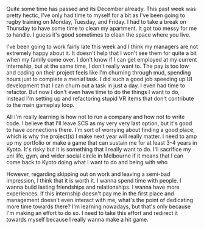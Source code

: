 Quite some time has passed and its December already. This past week was pretty hectic, I've only had time to myself for a bit as I've been going to rugby training on Monday, Tuesday, and Friday. I had to take a break on Thursday to have some time to clean my apartment. It got too messy for me to handle. I guess it's good sometimes to clean the space where you live.

I've been going to work fairly late this week and I think my managers are not extremely happy about it. It doesn't help that I won't see them for quite a bit when my family come over. I don't know if I can get employed at my current internship, but at the same time, I don't really want to. The pay is too low and coding on their project feels like I'm churning through mud, spending hours just to complete a menial task. I did such a good job speeding up UI development that I can churn out a task in just a day. I even had time to refactor. But now I don't even have time to do the things I want to do, instead I'm setting up and refactoring stupid VR items that don't contribute to the main gameplay loop.

All I'm really learning is how not to run a company and how not to write code. I believe that I'll leave SCS as my very very last option, but it's good to have connections there. I'm sort of worrying about finding a good place, which is why the project(s) I make next year will really matter. I need to amp up my portfolio or make a game that can sustain me for at least 3-4 years in Kyoto. It's risky but it is something that I really want to do. I'll sacrifice my uni life, gym, and wider social circle in Melbourne if it means that I can come back to Kyoto doing what I want to do and being with who 

However, regarding skipping out on work and leaving a semi-bad impression, I think that it is worth it. I wanna spend time with people. I wanna build lasting friendships and relationships. I wanna have more experiences. If this internship doesn't pay me in the first place and management doesn't even interact with me, what's the point of dedicating more time towards there? I'm learning nowadays, but that's only because I'm making an effort to do so. I need to take this effort and redirect it towards myself because I really wanna make a hit game.